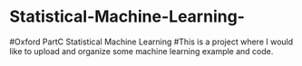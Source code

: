 # Statistical-Machine-Learning-
#Oxford PartC Statistical Machine Learning 
#This is a project where I would like to upload and organize some machine learning example and code. 
